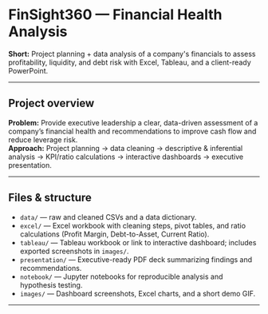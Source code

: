 # FinSight360 — Financial Health Analysis

**Short:** Project planning + data analysis of a company's financials to assess profitability, liquidity, and debt risk with Excel, Tableau, and a client-ready PowerPoint.

---

## Project overview
**Problem:** Provide executive leadership a clear, data-driven assessment of a company’s financial health and recommendations to improve cash flow and reduce leverage risk.  
**Approach:** Project planning → data cleaning → descriptive & inferential analysis → KPI/ratio calculations → interactive dashboards → executive presentation.

---

## Files & structure
- `data/` — raw and cleaned CSVs and a data dictionary.  
- `excel/` — Excel workbook with cleaning steps, pivot tables, and ratio calculations (Profit Margin, Debt-to-Asset, Current Ratio).  
- `tableau/` — Tableau workbook or link to interactive dashboard; includes exported screenshots in `images/`.  
- `presentation/` — Executive-ready PDF deck summarizing findings and recommendations.  
- `notebook/` — Jupyter notebooks for reproducible analysis and hypothesis testing.  
- `images/` — Dashboard screenshots, Excel charts, and a short demo GIF.

---

